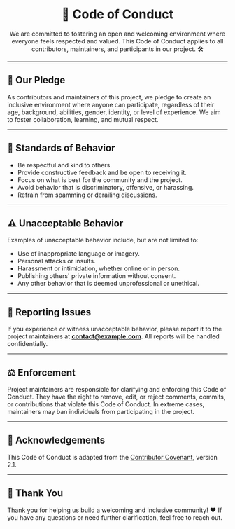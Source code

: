 <!DOCTYPE html>
<html lang="en">
<head>
  <meta charset="UTF-8">
  <meta name="viewport" content="width=device-width, initial-scale=1.0">
  </head>
<body>
  <h1 align="center">🌟 Code of Conduct</h1>

  <p align="center">
    We are committed to fostering an open and welcoming environment where everyone feels respected and valued. This Code of Conduct applies to all contributors, maintainers, and participants in our project. 🛠️
  </p>

  <hr>

  <h2>📜 Our Pledge</h2>
  <p>
    As contributors and maintainers of this project, we pledge to create an inclusive environment where anyone can participate, regardless of their age, background, abilities, gender, identity, or level of experience. We aim to foster collaboration, learning, and mutual respect.
  </p>

  <hr>

  <h2>🚀 Standards of Behavior</h2>
  <ul>
    <li>Be respectful and kind to others.</li>
    <li>Provide constructive feedback and be open to receiving it.</li>
    <li>Focus on what is best for the community and the project.</li>
    <li>Avoid behavior that is discriminatory, offensive, or harassing.</li>
    <li>Refrain from spamming or derailing discussions.</li>
  </ul>

  <hr>

  <h2>⚠️ Unacceptable Behavior</h2>
  <p>Examples of unacceptable behavior include, but are not limited to:</p>
  <ul>
    <li>Use of inappropriate language or imagery.</li>
    <li>Personal attacks or insults.</li>
    <li>Harassment or intimidation, whether online or in person.</li>
    <li>Publishing others' private information without consent.</li>
    <li>Any other behavior that is deemed unprofessional or unethical.</li>
  </ul>

  <hr>

  <h2>📩 Reporting Issues</h2>
  <p>
    If you experience or witness unacceptable behavior, please report it to the project maintainers at 
    <strong><a href="mailto:contact@example.com">contact@example.com</a></strong>. All reports will be handled confidentially.
  </p>

  <hr>

  <h2>⚖️ Enforcement</h2>
  <p>
    Project maintainers are responsible for clarifying and enforcing this Code of Conduct. They have the right to remove, edit, or reject comments, commits, or contributions that violate this Code of Conduct. In extreme cases, maintainers may ban individuals from participating in the project.
  </p>

  <hr>

  <h2>🙏 Acknowledgements</h2>
  <p>
    This Code of Conduct is adapted from the <a href="https://www.contributor-covenant.org/">Contributor Covenant</a>, version 2.1.
  </p>

  <hr>

  <h2>🌟 Thank You</h2>
  <p>
    Thank you for helping us build a welcoming and inclusive community! ❤️ If you have any questions or need further clarification, feel free to reach out.
  </p>
</body>
</html>
